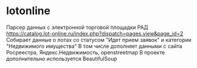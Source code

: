 # lotonline
Парсер данных с электронной торговой площадки РАД https://catalog.lot-online.ru/index.php?dispatch=pages.view&page_id=2
Собирает данные о лотах со статусом "Идет прием заявок" и категории "Недвижимого имущества"
В том числе дополняет данными с сайта Росреестра, Яндекс.Недвижимость, openstreetmap
В проекте дополнительно используется BeautifulSoup
